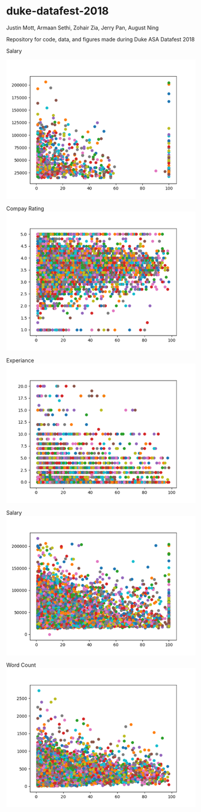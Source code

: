 # duke-datafest-2018

Justin Mott, Armaan Sethi, Zohair Zia, Jerry Pan, August Ning

Repository for code, data, and figures made during Duke ASA Datafest 2018




Salary

![alt text](https://raw.githubusercontent.com/ArmaanSethi/duke-datafest-2018/master/images/salary.png)


Compay Rating
![alt text](https://raw.githubusercontent.com/ArmaanSethi/duke-datafest-2018/master/images/companyRating10k.png)


Experiance
![alt text](https://raw.githubusercontent.com/ArmaanSethi/duke-datafest-2018/master/images/experience10k.png)


Salary
![alt text](https://raw.githubusercontent.com/ArmaanSethi/duke-datafest-2018/master/images/salary110k.png)


Word Count
![alt text](https://raw.githubusercontent.com/ArmaanSethi/duke-datafest-2018/master/images/wordCount10k.png)
